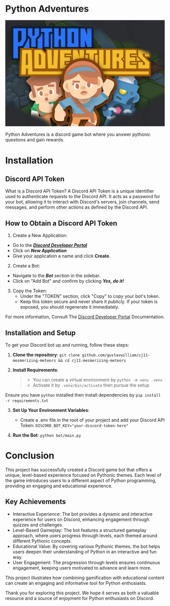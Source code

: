 # Python Adventures

![Alt title](bot/assets/title-art.png)

Python Adventures is a discord game bot where you answer pythonic questions and gain rewards.

# Installation
## Discord API Token
What is a Discord API Token?
A Discord API Token is a unique identifier used to authenticate requests to the Discord API. It acts as a password for your bot, allowing it to interact with Discord's servers, join channels, send messages, and perform other actions as defined by the Discord API.

## How to Obtain a Discord API Token
1. Create a New Application:
  - Go to the [***Discord Developer Portal***](https://discord.com/developers/applications)
  -  Click on ***New Application***
  -   Give your application a name and click **Create**.

2. Create a Bot:
  - Navigate to the ***Bot*** section in the sidebar.
  -  Click on "Add Bot" and confirm by clicking ***Yes, do it!***

3. Copy the Token:
   - Under the "TOKEN" section, click "Copy" to copy your bot's token.
   - Keep this token secure and never share it publicly. If your token is exposed, you should regenerate it immediately.

For more information, Consult The [Discord Developer Portal](https://discord.com/developers/docs/intro) Documentation.

## Installation and Setup
To get your Discord bot up and running, follow these steps:
1. **Clone the repository**: `git clone github.com/gustavwilliam/cj11-mesmerizing-meteors && cd cj11-mesmerizing-meteors`

2. **Install Requirements**:
   > - You can create a virtual environment by `python -m venv .venv`
   > - Activate it by `.venv/bin/activate` then pursue the setup

Ensure you have `python` installed then install dependencies by `pip install -r requirements.txt`

3. **Set Up Your Environment Variables**:
   - Create a .env file in the root of your project and add your Discord API Token: `DISCORD_BOT_KEY="your-discord-token-here"`

4. **Run the Bot**: `python bot/main.py`

# Conclusion
This project has successfully created a Discord game bot that offers a unique, level-based experience focused on Pythonic themes. Each level of the game introduces users to a different aspect of Python programming, providing an engaging and educational experience.

## Key Achievements
- Interactive Experience: The bot provides a dynamic and interactive experience for users on Discord, enhancing engagement through quizzes and challenges.
- Level-Based Gameplay: The bot features a structured gameplay approach, where users progress through levels, each themed around different Pythonic concepts.
- Educational Value: By covering various Pythonic themes, the bot helps users deepen their understanding of Python in an interactive and fun way.
- User Engagement: The progression through levels ensures continuous engagement, keeping users motivated to advance and learn more.

This project illustrates how combining gamification with educational content can create an engaging and informative tool for Python enthusiasts.

Thank you for exploring this project. We hope it serves as both a valuable resource and a source of enjoyment for Python enthusiasts on Discord.
